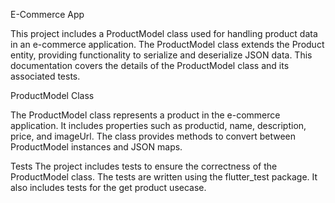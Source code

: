 E-Commerce App

This project includes a ProductModel class used for handling product data in an e-commerce application. The ProductModel class extends the Product entity, providing functionality to serialize and deserialize JSON data. This documentation covers the details of the ProductModel class and its associated tests.

ProductModel Class

The ProductModel class represents a product in the e-commerce application. It includes properties such as productid, name, description, price, and imageUrl. The class provides methods to convert between ProductModel instances and JSON maps.

Tests
The project includes tests to ensure the correctness of the ProductModel class. The tests are written using the flutter_test package.
It also includes tests for the get product usecase.